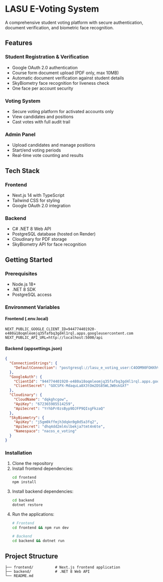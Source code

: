 # LASU E-Voting System

A comprehensive student voting platform with secure authentication, document verification, and biometric face recognition.

## Features

### Student Registration & Verification
- Google OAuth 2.0 authentication
- Course form document upload (PDF only, max 10MB)
- Automatic document verification against student details
- SkyBiometry face recognition for liveness check
- One face per account security

### Voting System
- Secure voting platform for activated accounts only
- View candidates and positions
- Cast votes with full audit trail

### Admin Panel
- Upload candidates and manage positions
- Start/end voting periods
- Real-time vote counting and results

## Tech Stack

### Frontend
- Next.js 14 with TypeScript
- Tailwind CSS for styling
- Google OAuth 2.0 integration

### Backend
- C# .NET 8 Web API
- PostgreSQL database (hosted on Render)
- Cloudinary for PDF storage
- SkyBiometry API for face recognition

## Getting Started

### Prerequisites
- Node.js 18+
- .NET 8 SDK
- PostgreSQL access

### Environment Variables

#### Frontend (.env.local)
```
NEXT_PUBLIC_GOOGLE_CLIENT_ID=944774401920-e480a18oqmleomjq35fafbq3gd4l1rql.apps.googleusercontent.com
NEXT_PUBLIC_API_URL=http://localhost:5000/api
```

#### Backend (appsettings.json)
```json
{
  "ConnectionStrings": {
    "DefaultConnection": "postgresql://lasu_e_voting_user:C4OOM90FOHXhVfyYZwLBvitKa21Khnrv@dpg-d25j6b2li9vc73fci2c0-a.frankfurt-postgres.render.com/lasu_e_voting"
  },
  "GoogleAuth": {
    "ClientId": "944774401920-e480a18oqmleomjq35fafbq3gd4l1rql.apps.googleusercontent.com",
    "ClientSecret": "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"
  },
  "Cloudinary": {
    "CloudName": "dqkghcgow",
    "ApiKey": "672365985514259",
    "ApiSecret": "YrhbPr0zsByp9DJFP9QIsgFkzaQ"
  },
  "SkyBiometry": {
    "ApiKey": "j5gm0kffmjh3dqkn9g0d5a3fq2",
    "ApiSecret": "dhq4dd2ml4slbekja7tmt4n6te",
    "Namespace": "nacos_e_voting"
  }
}
```

### Installation

1. Clone the repository
2. Install frontend dependencies:
   ```bash
   cd frontend
   npm install
   ```
3. Install backend dependencies:
   ```bash
   cd backend
   dotnet restore
   ```
4. Run the applications:
   ```bash
   # Frontend
   cd frontend && npm run dev
   
   # Backend
   cd backend && dotnet run
   ```

## Project Structure

```
├── frontend/          # Next.js frontend application
├── backend/           # .NET 8 Web API
└── README.md
```